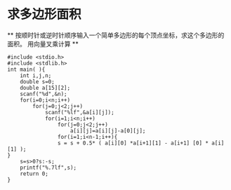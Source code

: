 # 求多边形面积
**
按顺时针或逆时针顺序输入一个简单多边形的每个顶点坐标，求这个多边形的面积。
用向量叉乘计算
**

```
#include <stdio.h>
#include <stdlib.h>
int main( ){
	int i,j,n;
	double s=0;
	double a[15][2];
	scanf("%d",&n);
	for(i=0;i<n;i++)
		for(j=0;j<2;j++)
			scanf("%lf",&a[i][j]);
			for(i=1;i<n;i++)
				for(j=0;j<2;j++)
					a[i][j]=a[i][j]-a[0][j];
				for(i=1;i<n-1;i++){
				s = s + 0.5* ( a[i][0] *a[i+1][1] - a[i+1] [0] * a[i][1] );
}
	s=s>0?s:-s; 
	printf("%.7lf",s);
	return 0;
}
```